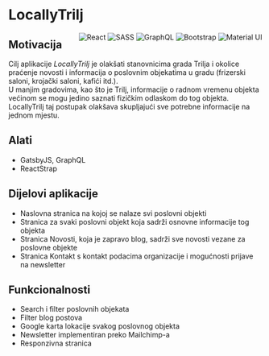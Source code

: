 # LocallyTrilj

<div style="float: right">
<img alt="React" src="https://img.shields.io/badge/react%20-%2320232a.svg?&style=for-the-badge&logo=react&logoColor=%2361DAFB"/>
<img alt="SASS" src="https://img.shields.io/badge/SASS%20-hotpink.svg?&style=for-the-badge&logo=SASS&logoColor=white"/>
<img alt="GraphQL" src="https://img.shields.io/badge/-GraphQL-E10098?style=for-the-badge&logo=graphql"/>
<img alt="Bootstrap" src="https://img.shields.io/badge/bootstrap%20-%23563D7C.svg?&style=for-the-badge&logo=bootstrap&logoColor=white"/>
<img alt="Material UI" src="https://img.shields.io/badge/material%20ui%20-%230081CB.svg?&style=for-the-badge&logo=material-ui&logoColor=white"/>

</div>

## Motivacija
Cilj aplikacije *LocallyTrilj* je olakšati stanovnicima grada Trilja i okolice praćenje novosti i informacija o poslovnim objekatima u gradu (frizerski saloni, krojački saloni, kafići itd.).  
U manjim gradovima, kao što je Trilj, informacije o radnom vremenu objekta većinom se mogu jedino saznati fizičkim odlaskom do tog objekta.  
LocallyTrilj taj postupak olakšava skupljajući sve potrebne informacije na jednom mjestu.

## Alati
- GatsbyJS, GraphQL
- ReactStrap

## Dijelovi aplikacije
- Naslovna stranica na kojoj se nalaze svi poslovni objekti
- Stranica za svaki poslovni objekt koja sadrži osnovne informacije tog objekta
- Stranica Novosti, koja je zapravo blog, sadrži sve novosti vezane za poslovne objekte
- Stranica Kontakt s kontakt podacima organizacije i mogućnosti prijave na newsletter

## Funkcionalnosti
- Search i filter poslovnih objekata
- Filter blog postova
- Google karta lokacije svakog poslovnog objekta
- Newsletter implementiran preko Mailchimp-a
- Responzivna stranica
